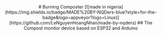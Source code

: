 <div style="text-align:center">
# Burning Composter
[![made in nigeria](https://img.shields.io/badge/MADE%20BY-NQDers-blue?style=for-the-badge&logo=appveyor?logo=Linux)](https://github.com/LeNguyenHoangNhan/made-by-nqders)
## The Compost monitor device based on ESP32 and Arduino
</div>